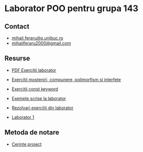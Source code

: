 Laborator POO pentru grupa 143
===

## Contact

* mihail.feraru@s.unibuc.ro
* mihailferaru2000@gmail.com

## Resurse

* [PDF Exercitii laborator](exercitii.pdf)
* [Exercitii mosteniri, compunere, polimorfism si interfete](./exercitii_2.md)
* [Exercitii const keyword](./exercitii_const.pdf)
* [Exemple scrise la laborator](exemple/)
* [Rezolvari exercitii din laborator](...)

* [Laborator 1](lab1.pdf)

## Metoda de notare

* [Cerinte proiect](cerinte_proiect.pdf)
